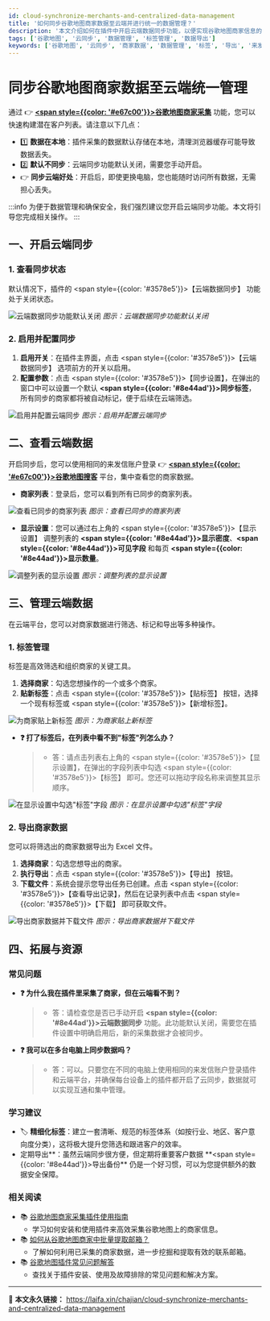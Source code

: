 ```yaml
---
id: cloud-synchronize-merchants-and-centralized-data-management
title: '如何同步谷歌地图商家数据至云端并进行统一的数据管理？'
description: '本文介绍如何在插件中开启云端数据同步功能，以便实现谷歌地图商家信息的云端存储和集中管理。通过手动开启同步和设置同步参数，您可以在云端轻松查看和管理数据，避免数据丢失问题，提升工作效率。'
tags: ['谷歌地图', '云同步', '数据管理', '标签管理', '数据导出']
keywords: ['谷歌地图', '云同步', '商家数据', '数据管理', '标签', '导出', '来发信']
---
```


# 同步谷歌地图商家数据至云端统一管理

通过 👉 [**<span style={{color: '#e67c00'}}>谷歌地图商家采集</span>**](./how-to-use-google-maps-plugin) 功能，您可以快速构建潜在客户列表。请注意以下几点：

- 1️⃣ **数据在本地**：插件采集的数据默认存储在本地，清理浏览器缓存可能导致数据丢失。
- 2️⃣ **默认不同步**：云端同步功能默认关闭，需要您手动开启。
- 👉 **同步云端好处**：开启后，即使更换电脑，您也能随时访问所有数据，无需担心丢失。

:::info
为便于数据管理和确保安全，我们强烈建议您开启云端同步功能。本文将引导您完成相关操作。
:::

## 一、开启云端同步

### 1. 查看同步状态

默认情况下，插件的 <span style={{color: '#3578e5'}}>【云端数据同步】</span> 功能处于关闭状态。

![云端数据同步功能默认关闭](https://cos.files.maozhishi.com/data/web/web-files/img/20240919201349.png)
_图示：云端数据同步功能默认关闭_

### 2. 启用并配置同步

1.  **启用开关**：在插件主界面，点击 <span style={{color: '#3578e5'}}>【云端数据同步】</span> 选项前方的开关以启用。
2.  **配置参数**：点击 <span style={{color: '#3578e5'}}>【同步设置】</span>，在弹出的窗口中可以设置一个默认 **<span style={{color: '#8e44ad'}}>同步标签</span>**，所有同步的商家都将被自动标记，便于后续在云端筛选。

![启用并配置云端同步](https://cos.files.maozhishi.com/data/web/web-files/img/20241210173857.png)
_图示：启用并配置云端同步_

## 二、查看云端数据

开启同步后，您可以使用相同的来发信账户登录 👉 [**<span style={{color: '#e67c00'}}>谷歌地图搜客</span>**](https://web.laifaxin.com/search/google-map) 平台，集中查看您的商家数据。

- **商家列表**：登录后，您可以看到所有已同步的商家列表。

![查看已同步的商家列表](https://cos.files.maozhishi.com/data/web/web-files/img/20240919202512.png)
_图示：查看已同步的商家列表_

- **显示设置**：您可以通过右上角的 <span style={{color: '#3578e5'}}>【显示设置】</span> 调整列表的 **<span style={{color: '#8e44ad'}}>显示密度</span>**、**<span style={{color: '#8e44ad'}}>可见字段</span>** 和每页 **<span style={{color: '#8e44ad'}}>显示数量</span>**。

![调整列表的显示设置](https://cos.files.maozhishi.com/data/web/web-files/img/1728549861722_d.png)
_图示：调整列表的显示设置_

## 三、管理云端数据

在云端平台，您可以对商家数据进行筛选、标记和导出等多种操作。

### 1. 标签管理

标签是高效筛选和组织商家的关键工具。

1.  **选择商家**：勾选您想操作的一个或多个商家。
2.  **贴新标签**：点击 <span style={{color: '#3578e5'}}>【贴标签】</span> 按钮，选择一个现有标签或 <span style={{color: '#3578e5'}}>【新增标签】</span>。

![为商家贴上新标签](https://cos.files.maozhishi.com/data/web/web-files/img/20241010174306.png)
_图示：为商家贴上新标签_

- **❓ 打了标签后，在列表中看不到"标签"列怎么办？**
  > - 答：请点击列表右上角的 <span style={{color: '#3578e5'}}>【显示设置】</span>，在弹出的字段列表中勾选 <span style={{color: '#3578e5'}}>【标签】</span> 即可。您还可以拖动字段名称来调整其显示顺序。

![在显示设置中勾选"标签"字段](https://cos.files.maozhishi.com/data/web/web-files/img/20241010175253.png)
_图示：在显示设置中勾选"标签"字段_

### 2. 导出商家数据

您可以将筛选出的商家数据导出为 Excel 文件。

1.  **选择商家**：勾选您想导出的商家。
2.  **执行导出**：点击 <span style={{color: '#3578e5'}}>【导出】</span> 按钮。
3.  **下载文件**：系统会提示您导出任务已创建。点击 <span style={{color: '#3578e5'}}>【查看导出记录】</span>，然后在记录列表中点击 <span style={{color: '#3578e5'}}>【下载】</span> 即可获取文件。

![导出商家数据并下载文件](https://cos.files.maozhishi.com/data/web/web-files/img/20241010180925.png)
_图示：导出商家数据并下载文件_

## 四、拓展与资源

### 常见问题

- **❓ 为什么我在插件里采集了商家，但在云端看不到？**

  > - 答：请检查您是否已手动开启 **<span style={{color: '#8e44ad'}}>云端数据同步</span>** 功能。此功能默认关闭，需要您在插件设置中明确启用后，新的采集数据才会被同步。

- **❓ 我可以在多台电脑上同步数据吗？**
  > - 答：可以。只要您在不同的电脑上使用相同的来发信账户登录插件和云端平台，并确保每台设备上的插件都开启了云同步，数据就可以实现互通和集中管理。

### 学习建议

- 🏷️ **精细化标签**：建立一套清晰、规范的标签体系（如按行业、地区、客户意向度分类），这将极大提升您筛选和跟进客户的效率。
- 定期导出**：虽然云端同步很方便，但定期将重要客户数据 **<span style={{color: '#8e44ad'}}>导出备份</span>\*\* 仍是一个好习惯，可以为您提供额外的数据安全保障。

### 相关阅读

- 📚 [谷歌地图商家采集插件使用指南](./how-to-use-google-maps-plugin)
  - 学习如何安装和使用插件来高效采集谷歌地图上的商家信息。
- 📚 [如何从谷歌地图商家中批量提取邮箱？](./how-to-extract-email-from-google-maps)
  - 了解如何利用已采集的商家数据，进一步挖掘和提取有效的联系邮箱。
- 📚 [谷歌地图插件常见问题解答](./google-maps-plugin-faq)
  - 查找关于插件安装、使用及故障排除的常见问题和解决方案。

---

🔗 **本文永久链接：** https://laifa.xin/chajian/cloud-synchronize-merchants-and-centralized-data-management
